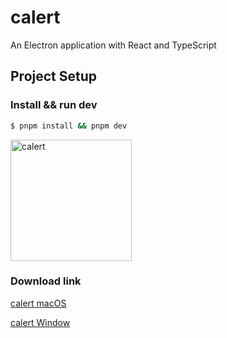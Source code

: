 # calert

An Electron application with React and TypeScript

## Project Setup

### Install && run dev

```bash
$ pnpm install && pnpm dev
```

<img width="194" alt="calert" src="https://github.com/user-attachments/assets/9ad7b9a4-f728-4a19-b2b6-3027a977916d">

### Download link

[calert macOS](https://github.com/jaehafe/calert/releases/download/release/calert-1.0.7.dmg)

[calert Window](https://github.com/jaehafe/calert/releases/download/release/calert-1.0.7-setup.exe)
